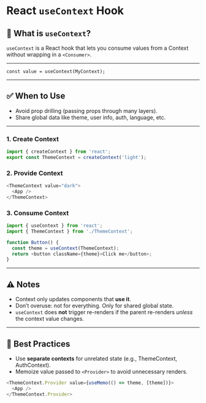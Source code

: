 # React `useContext` Hook

## 📌 What is `useContext`?
`useContext` is a React hook that lets you consume values from a Context without wrapping in a `<Consumer>`.

---
```tsx
const value = useContext(MyContext);
```
---
## ✅ When to Use
- Avoid prop drilling (passing props through many layers).
- Share global data like theme, user info, auth, language, etc.
---
### 1. Create Context

```ts
import { createContext } from 'react';
export const ThemeContext = createContext('light');
```

### 2. Provide Context

```ts
<ThemeContext value="dark">
  <App />
</ThemeContext>
```

### 3. Consume Context

```ts
import { useContext } from 'react';
import { ThemeContext } from './ThemeContext';

function Button() {
  const theme = useContext(ThemeContext);
  return <button className={theme}>Click me</button>;
}
```
---
## ⚠️ Notes
- Context only updates components that **use it**.
- Don’t overuse: not for everything. Only for shared global state.
- `useContext` does **not** trigger re-renders if the parent re-renders *unless* the context value changes.

---
## 🧠 Best Practices
- Use **separate contexts** for unrelated state (e.g., ThemeContext, AuthContext).
- Memoize value passed to `<Provider>` to avoid unnecessary renders.

```ts
<ThemeContext.Provider value={useMemo(() => theme, [theme])}>
  <App />
</ThemeContext.Provider>
```
